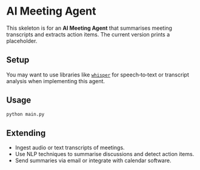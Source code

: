 # AI Meeting Agent

This skeleton is for an **AI Meeting Agent** that summarises meeting
transcripts and extracts action items.  The current version prints a
placeholder.

## Setup

You may want to use libraries like [`whisper`](https://github.com/openai/whisper) for
speech‑to‑text or transcript analysis when implementing this agent.

## Usage

```bash
python main.py
```

## Extending

- Ingest audio or text transcripts of meetings.
- Use NLP techniques to summarise discussions and detect action items.
- Send summaries via email or integrate with calendar software.